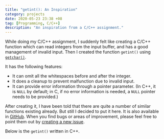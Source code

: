 ```yaml
---
title: "getint(): An Inspiration"
category: projects
date: 2020-05-23 23:38 +08
tag: [Programming, C/C++]
description: "An inspiration from a C/C++ assignment."
---
```


While doing my C/C++ assignment, I suddenly felt like creating a C/C++ function which can read integers from the input buffer, and has a good management of invalid input. Then I created the function `getint()` using [`getchar()`](https://en.cppreference.com/w/c/io/getchar).

It has the following features:

* It can omit all the whitespaces before and after the integer.
* It does a cleanup to prevent malfunction due to invalid input.
* It can provide error information through a pointer parameter. (In C++, it is `NULL` by default; in C, if no error information is needed, a `NULL` pointer needs to be provided.)

After creating it, I have been told that there are quite a number of similar functions existing already. But still I decided to put it here. It is also available in [GitHub](https://github.com/ZhongRuoyu/getint). When you find bugs or areas of improvement, please feel free to point them out by [creating a new issue](https://github.com/ZhongRuoyu/getint/issues/new/choose).

Below is the `getint()` written in C++.

<script src="https://gist.github.com/ZhongRuoyu/72e9f5951819be8f12fea79b28dbf73c.js"></script>
